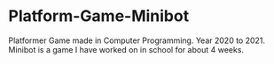 # Platform-Game-Minibot
Platformer Game made in Computer Programming. Year 2020 to 2021. Minibot is a game I have worked on in school for about 4 weeks.
